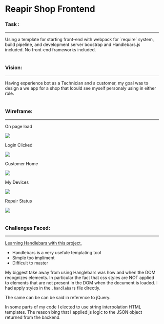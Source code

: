 # Reapir Shop Frontend


<h3>Task :</h3>
<hr>
Using a template for starting front-end  with webpack for `require` system, build
pipeline, and development server boostrap and Handlebars.js included. No
front-end frameworks included. 
<BR />
<BR />

<h3>Vision:</h3>
<hr>
Having experience bot as a Technician and a customer, my goal was to design a we app for a shop that Icould see myself personaly using in either role.
<BR />
<BR />

<h3>Wireframe:</h3>
<hr>

On page load

<img src="/Users/j0nz3n/dev/wdi/projects/repair_shop/frontend/assets/img/onPageLoad.png">

Login Clicked

<img src="/Users/j0nz3n/dev/wdi/projects/repair_shop/frontend/assets/img/Login Clicked.png">

Customer Home

<img src="/Users/j0nz3n/dev/wdi/projects/repair_shop/frontend/assets/img/customerHome.png">

My Devices

<img src="/Users/j0nz3n/dev/wdi/projects/repair_shop/frontend/assets/img/myDevices.png">

Repair Status

<img src="/Users/j0nz3n/dev/wdi/projects/repair_shop/frontend/assets/img/repairStatus.png">
<BR />
<BR />

<h3>Challenges Faced:</h3>
<hr>
<u>Learning Handlebars with this project.</u>
<ul>
<li>Handlebars is a very usefule templating tool
<li> Simple too impliment
<li> Difficult to master
</ul>

My biggest take away from using Hanglebars was how and when the DOM recognizes elements. In particular the fact that css styles are NOT applied to elements that are not present in the DOM when the document is loaded. I had apply styles in the `.handlebars` file directly.

The same can be can be said in reference to jQuery.

In some parts of my code I elected to use string interpolation HTML templates. The reason bing that I applied js logic to the JSON object returned from the backend.
